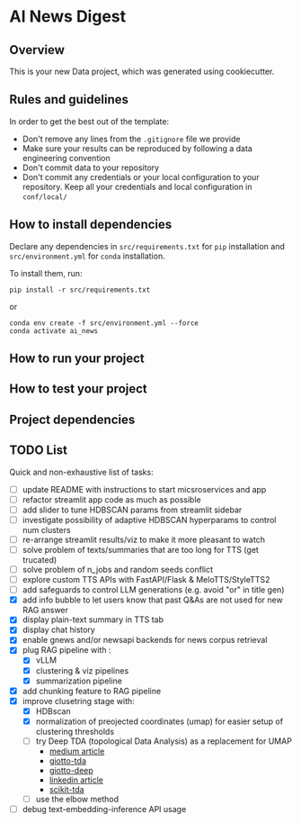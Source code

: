 # AI News Digest

## Overview

This is your new Data project, which was generated using cookiecutter.

## Rules and guidelines

In order to get the best out of the template:

* Don't remove any lines from the `.gitignore` file we provide
* Make sure your results can be reproduced by following a data engineering convention
* Don't commit data to your repository
* Don't commit any credentials or your local configuration to your repository. Keep all your credentials and local configuration in `conf/local/`

## How to install dependencies

Declare any dependencies in `src/requirements.txt` for `pip` installation and `src/environment.yml` for `conda` installation.

To install them, run:

```
pip install -r src/requirements.txt
```

or

```console
conda env create -f src/environment.yml --force
conda activate ai_news
```

## How to run your project


## How to test your project


## Project dependencies


## TODO List
Quick and non-exhaustive list of tasks:
- [ ] update README with instructions to start micsroservices and app
- [ ] refactor streamlit app code as much as possible
- [ ] add slider to tune HDBSCAN params from streamlit sidebar
- [ ] investigate possibility of adaptive HDBSCAN hyperparams to control num clusters
- [ ] re-arrange streamlit results/viz to make it more pleasant to watch
- [ ] solve problem of texts/summaries that are too long for TTS (get trucated)
- [ ] solve problem of n_jobs and random seeds conflict
- [ ] explore custom TTS APIs with FastAPI/Flask & MeloTTS/StyleTTS2
- [ ] add safeguards to control LLM generations (e.g. avoid "or" in title gen)
- [x] add info bubble to let users know that past Q&As are not used for new RAG answer
- [x] display plain-text summary in TTS tab
- [x] display chat history
- [x] enable gnews and/or newsapi backends for news corpus retrieval
- [x] plug RAG pipeline with :
    - [x] vLLM
    - [x] clustering & viz pipelines
    - [x] summarization pipeline
- [x] add chunking feature to RAG pipeline
- [x] improve clusetring stage with:
    - [x] HDBscan
    - [x] normalization of preojected coordinates (umap) for easier setup of clustering thresholds
    - [ ] try Deep TDA (topological Data Analysis) as a replacement for UMAP
        - [medium article](https://medium.com/@juanc.olamendy/deep-tda-a-new-dimensionality-reduction-algorithm-2d04fa6ed2eb)
        - [giotto-tda](https://giotto-ai.github.io/gtda-docs/0.5.1/library.html)
        - [giotto-deep](https://github.com/giotto-ai/giotto-deep)
        - [linkedin article](https://www.linkedin.com/pulse/deep-tda-new-dimensionality-reduction-algorithm-olamendy-turruellas/)
        - [scikit-tda](https://scikit-tda.org/)
    - [ ] use the elbow method
- [ ] debug text-embedding-inference API usage
